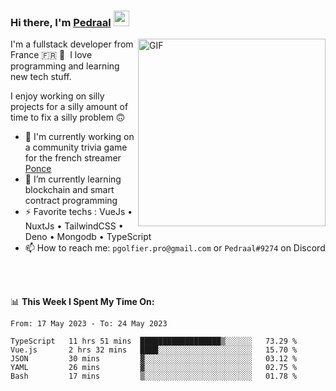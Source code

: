 ### Hi there, I'm <a href="https://pedraal.dev" target="_blank">Pedraal</a> <img src="https://media.giphy.com/media/hvRJCLFzcasrR4ia7z/giphy.gif" width="25px">
<img align="right" alt="GIF" src="https://pedraal.dev/avatar.png" width="300" height="300" />

I'm a fullstack developer from France 🇫🇷 🥖 &nbsp;I love programming and learning new
tech stuff.

I enjoy working on silly projects for a silly amount of time to fix a silly problem 🙃

- 🔭  I'm currently working on a community trivia game for the french streamer <a href="https://twitch.tv/ponce" target="_blank">Ponce</a>
- 🌱 I’m currently learning blockchain and smart contract programming
- ⚡ Favorite techs : VueJs &bull; NuxtJs &bull; TailwindCSS &bull; Deno &bull; Mongodb &bull; TypeScript
- 📫 How to reach me: `pgolfier.pro@gmail.com` or `Pedraal#9274` on Discord

<br>
<br>

📊 **This Week I Spent My Time On:**
<!--START_SECTION:waka-->

```text
From: 17 May 2023 - To: 24 May 2023

TypeScript   11 hrs 51 mins  ██████████████████▒░░░░░░   73.29 %
Vue.js       2 hrs 32 mins   ████░░░░░░░░░░░░░░░░░░░░░   15.70 %
JSON         30 mins         ▓░░░░░░░░░░░░░░░░░░░░░░░░   03.12 %
YAML         26 mins         ▓░░░░░░░░░░░░░░░░░░░░░░░░   02.75 %
Bash         17 mins         ▒░░░░░░░░░░░░░░░░░░░░░░░░   01.78 %
```

<!--END_SECTION:waka-->
